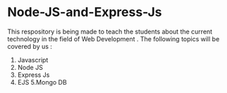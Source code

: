 # Node-JS-and-Express-Js

This respository is being made to teach the students about the current technology in the field of Web Development . 
The following topics will be covered by us :
1. Javascript
2. Node JS
3. Express Js
4. EJS
5.Mongo DB 
